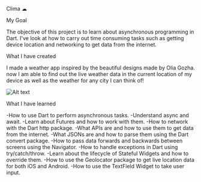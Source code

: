 Clima ☁

My Goal

The objective of this project is to learn about asynchronous programming in Dart. I've look at how to carry out time consuming tasks such as getting device location and networking to get data from the internet.

What I have created

I made a weather app inspired by the beautiful designs made by Olia Gozha. now I am able to find out the live weather data in the current location of my device as well as the weather for any city I can think of!

![Alt text](gif/clima-demo.gif)

What I have learned

-How to use Dart to perform asynchronous tasks.
-Understand async and await.
-Learn about Futures and how to work with them.
-How to network with the Dart http package.
-What APIs are and how to use them to get data from the internet.
-What JSONs are and how to parse them using the Dart convert package.
-How to pass data forwards and backwards between screens using the Navigator.
-How to handle exceptions in Dart using try/catch/throw.
-Learn about the lifecycle of Stateful Widgets and how to override them.
-How to use the Geolocator package to get live location data for both iOS and Android.
-How to use the TextField Widget to take user input.
